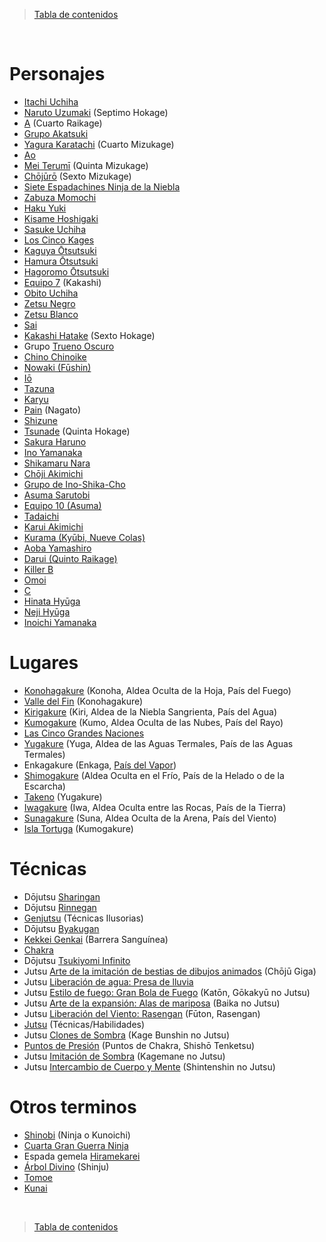 > [Tabla de contenidos](./es.md#-tabla-de-contenidos)

<br>

# Personajes

- [Itachi Uchiha](https://naruto.fandom.com/es/wiki/Itachi_Uchiha)
- [Naruto Uzumaki](https://naruto.fandom.com/es/wiki/Naruto_Uzumaki) (Septimo Hokage)
- [A](https://naruto.fandom.com/es/wiki/A_(Cuarto_Raikage)) (Cuarto Raikage)
- [Grupo Akatsuki](https://naruto.fandom.com/es/wiki/Akatsuki)
- [Yagura Karatachi](https://naruto.fandom.com/es/wiki/Yagura_Karatachi) (Cuarto Mizukage)
- [Ao](https://naruto.fandom.com/es/wiki/Ao)
- [Mei Terumī](https://naruto.fandom.com/es/wiki/Mei_Terum%C4%AB) (Quinta Mizukage)
- [Chōjūrō](https://naruto.fandom.com/es/wiki/Ch%C5%8Dj%C5%ABr%C5%8D) (Sexto Mizukage)
- [Siete Espadachines Ninja de la Niebla](https://naruto.fandom.com/es/wiki/Siete_Espadachines_Ninja_de_la_Niebla)
- [Zabuza Momochi](https://naruto.fandom.com/es/wiki/Zabuza_Momochi)
- [Haku Yuki](https://naruto.fandom.com/es/wiki/Haku)
- [Kisame Hoshigaki](https://naruto.fandom.com/es/wiki/Kisame_Hoshigaki)
- [Sasuke Uchiha](https://naruto.fandom.com/es/wiki/Sasuke_Uchiha)
- [Los Cinco Kages](https://naruto.fandom.com/es/wiki/Kage)
- [Kaguya Ōtsutsuki](https://naruto.fandom.com/es/wiki/Kaguya_%C5%8Ctsutsuki)
- [Hamura Ōtsutsuki](https://naruto.fandom.com/es/wiki/Hamura_%C5%8Ctsutsuki)
- [Hagoromo Ōtsutsuki](https://naruto.fandom.com/es/wiki/Hagoromo_%C5%8Ctsutsuki)
- [Equipo 7](https://naruto.fandom.com/es/wiki/Equipo_Kakashi) (Kakashi)
- [Obito Uchiha](https://naruto.fandom.com/es/wiki/Obito_Uchiha)
- [Zetsu Negro](https://naruto.fandom.com/es/wiki/Zetsu_Negro)
- [Zetsu Blanco](https://naruto.fandom.com/es/wiki/Zetsu_Blanco)
- [Sai](https://naruto.fandom.com/es/wiki/Sai)
- [Kakashi Hatake](https://naruto.fandom.com/es/wiki/Kakashi_Hatake) (Sexto Hokage)
- Grupo [Trueno Oscuro](https://naruto.fandom.com/es/wiki/Grupo_Trueno_Oscuro)
- [Chino Chinoike](https://naruto.fandom.com/es/wiki/Chino)
- [Nowaki (Fūshin)](https://naruto.fandom.com/es/wiki/F%C5%ABshin_(Personaje))
- [Iō](https://naruto.fandom.com/es/wiki/I%C5%8D_(Inventor))
- [Tazuna](https://naruto.fandom.com/es/wiki/Tazuna)
- [Karyu](https://naruto.fandom.com/es/wiki/Kary%C5%AB)
- [Pain](https://naruto.fandom.com/es/wiki/Nagato) (Nagato)
- [Shizune](https://naruto.fandom.com/es/wiki/Shizune)
- [Tsunade](https://naruto.fandom.com/es/wiki/Tsunade) (Quinta Hokage)
- [Sakura Haruno](https://naruto.fandom.com/es/wiki/Sakura_Haruno)
- [Ino Yamanaka](https://naruto.fandom.com/es/wiki/Ino_Yamanaka)
- [Shikamaru Nara](https://naruto.fandom.com/es/wiki/Shikamaru_Nara)
- [Chōji Akimichi](https://naruto.fandom.com/es/wiki/Ch%C5%8Dji_Akimichi)
- [Grupo de Ino-Shika-Cho](https://naruto.fandom.com/es/wiki/Formaci%C3%B3n_Ino-Shika-Ch%C5%8D)
- [Asuma Sarutobi](https://naruto.fandom.com/es/wiki/Asuma_Sarutobi)
- [Equipo 10 (Asuma)](https://naruto.fandom.com/es/wiki/Equipo_Asuma)
- [Tadaichi](https://naruto.fandom.com/es/wiki/Tadaichi)
- [Karui Akimichi](https://naruto.fandom.com/es/wiki/Karui)
- [Kurama (Kyūbi, Nueve Colas)](https://naruto.fandom.com/es/wiki/Kurama)
- [Aoba Yamashiro](https://naruto.fandom.com/es/wiki/Aoba_Yamashiro)
- [Darui (Quinto Raikage)](https://naruto.fandom.com/es/wiki/Darui)
- [Killer B](https://naruto.fandom.com/es/wiki/Killer_B)
- [Omoi](https://naruto.fandom.com/es/wiki/Omoi)
- [C](https://naruto.fandom.com/es/wiki/C)
- [Hinata Hyūga](https://naruto.fandom.com/es/wiki/Hinata_Hy%C5%ABga)
- [Neji Hyūga](https://naruto.fandom.com/es/wiki/Neji_Hy%C5%ABga)
- [Inoichi Yamanaka](https://naruto.fandom.com/es/wiki/Inoichi_Yamanaka)

# Lugares

- [Konohagakure](https://naruto.fandom.com/es/wiki/Konohagakure) (Konoha, Aldea Oculta de la Hoja, País del Fuego)
- [Valle del Fin](https://naruto.fandom.com/es/wiki/Valle_del_Fin) (Konohagakure)
- [Kirigakure](https://naruto.fandom.com/es/wiki/Kirigakure) (Kiri, Aldea de la Niebla Sangrienta, País del Agua)
- [Kumogakure](https://naruto.fandom.com/es/wiki/Kumogakure) (Kumo, Aldea Oculta de las Nubes, País del Rayo)
- [Las Cinco Grandes Naciones](https://naruto.fandom.com/es/wiki/Cinco_Grandes_Naciones_Shinobi#:~:text=El%20Pa%C3%ADs%20de%20la%20Tierra%20tiene%20Iwagakure%2C%20el%20Pa%C3%ADs%20del,Pa%C3%ADs%20del%20Fuego%20tiene%20Konoha.)
- [Yugakure](https://naruto.fandom.com/es/wiki/Yugakure) (Yuga, Aldea de las Aguas Termales, País de las Aguas Termales)
- Enkagakure (Enkaga, [País del Vapor](https://narutofanon.fandom.com/wiki/Enkagakure))
- [Shimogakure](https://naruto.fandom.com/es/wiki/Shimogakure) (Aldea Oculta en el Frío, País de la Helado o de la Escarcha)
- [Takeno](https://naruto.fandom.com/es/wiki/Pueblo_del_Bamb%C3%BA) (Yugakure)
- [Iwagakure](https://naruto.fandom.com/es/wiki/Iwagakure) (Iwa, Aldea Oculta entre las Rocas, País de la Tierra)
- [Sunagakure](https://naruto.fandom.com/es/wiki/Sunagakure) (Suna, Aldea Oculta de la Arena, País del Viento)
- [Isla Tortuga](https://naruto.fandom.com/es/wiki/Genbu) (Kumogakure)

# Técnicas

- Dōjutsu [Sharingan](https://naruto.fandom.com/es/wiki/Rinnegan#:~:text=D%C5%8Djutsu%20junto%20al-,Sharingan,-y%20Byakugan%20y)
- Dōjutsu [Rinnegan](https://naruto.fandom.com/es/wiki/Rinnegan)
- [Genjutsu](https://naruto.fandom.com/es/wiki/Genjutsu) (Técnicas Ilusorias)
- Dōjutsu [Byakugan](https://naruto.fandom.com/es/wiki/Byakugan)
- [Kekkei Genkai](https://naruto.fandom.com/es/wiki/Kekkei_Genkai) (Barrera Sanguínea)
- [Chakra](https://naruto.fandom.com/es/wiki/Chakra)
- Dōjutsu [Tsukiyomi Infinito](https://naruto.fandom.com/es/wiki/Tsukuyomi_Infinito_(Jutsu))
- Jutsu [Arte de la imitación de bestias de dibujos animados](https://naruto.fandom.com/es/wiki/Imitaci%C3%B3n_de_Imagen_Super_Bestias) (Chōjū Giga)
- Jutsu [Liberación de agua: Presa de lluvia](https://naruto.fandom.com/es/wiki/Jutsu_Secreto:_Lluvia_Densa)
- Jutsu [Estilo de fuego: Gran Bola de Fuego](https://naruto.fandom.com/es/wiki/Elemento_Fuego:_Jutsu_Gran_Bola_de_Fuego#:~:text=el%20Clan%20Uchiha.-,Informaci%C3%B3n,de%20Chakra%20que%20se%20re%C3%BAne.) (Katōn, Gōkakyū no Jutsu)
- Jutsu [Arte de la expansión: Alas de mariposa](https://naruto.fandom.com/es/wiki/Jutsu:_Multi_Tama%C3%B1o) (Baika no Jutsu)
- Jutsu [Liberación del Viento: Rasengan](https://naruto.fandom.com/es/wiki/Elemento_Viento:_Rasengan) (Fūton, Rasengan)
- [Jutsu](https://naruto.fandom.com/es/wiki/Jutsu) (Técnicas/Habilidades)
- Jutsu [Clones de Sombra](https://naruto.fandom.com/es/wiki/Jutsu:_Clon_de_Sombra) (Kage Bunshin no Jutsu)
- [Puntos de Presión](https://naruto.fandom.com/es/wiki/Puntos_de_Presi%C3%B3n:_Da%C3%B1o_y_Muerte) (Puntos de Chakra, Shishō Tenketsu)
- Jutsu [Imitación de Sombra](https://naruto.fandom.com/es/wiki/Jutsu:_Imitaci%C3%B3n_de_Sombra) (Kagemane no Jutsu)
- Jutsu [Intercambio de Cuerpo y Mente](https://naruto.fandom.com/es/wiki/Jutsu:_Cambio_de_Cuerpo_y_Mente) (Shintenshin no Jutsu)

# Otros terminos

- [Shinobi](https://naruto.fandom.com/es/wiki/Shinobi) (Ninja o Kunoichi)
- [Cuarta Gran Guerra Ninja](https://naruto.fandom.com/es/wiki/Cuarta_Guerra_Mundial_Shinobi)
- Espada gemela [Hiramekarei](https://naruto.fandom.com/es/wiki/Hiramekarei)
- [Árbol Divino](https://naruto.fandom.com/es/wiki/Dios_%C3%81rbol) (Shinju)
- [Tomoe](https://naruto.fandom.com/es/wiki/Tomoe)
- [Kunai](https://naruto.fandom.com/es/wiki/Kunai)

<br>

> [Tabla de contenidos](./es.md#-tabla-de-contenidos)
